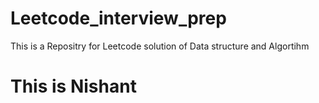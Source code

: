 # Leetcode_interview_prep
This is a Repositry for Leetcode solution of Data structure and Algortihm

<h1>This is Nishant</h1>
